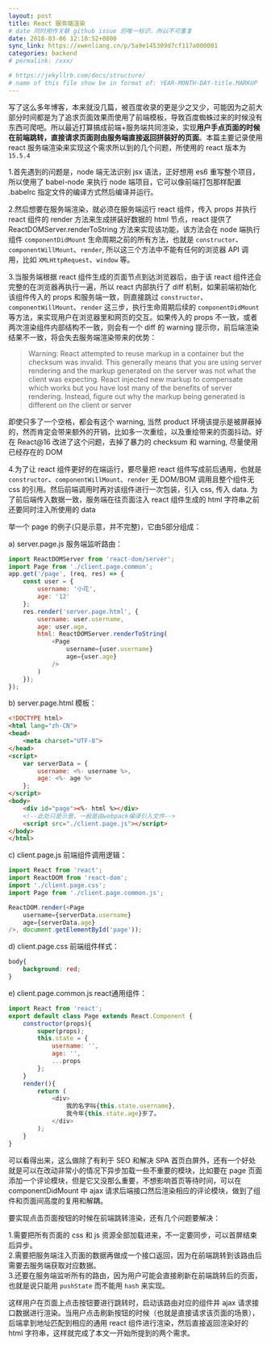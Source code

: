 ```yaml
---
layout: post
title: React 服务端渲染
# date 同时用作关联 github issue 的唯一标识，所以不可重复
date: 2018-03-06 12:10:52+0800
sync_link: https://xwenliang.cn/p/5a9e145309d7cf117a000001
categories: backend
# permalink: /xxx/

# https://jekyllrb.com/docs/structure/
# name of this file show be in format of: YEAR-MONTH-DAY-title.MARKUP
---
```



写了这么多年博客，本来就没几篇，被百度收录的更是少之又少，可能因为之前大部分时间都是为了追求页面效果而使用了前端模板，导致百度蜘蛛过来的时候没有东西可爬吧。所以最近打算搞成前端+服务端共同渲染，实现**用户手点页面的时候在前端跳转，直接请求页面则由服务端直接返回拼装好的页面**。本篇主要记录使用 react 服务端渲染来实现这个需求所以到的几个问题，所使用的 react 版本为 `15.5.4`  

1.首先遇到的问题是，node 端无法识别 jsx 语法，正好想用 es6 重写整个项目，所以使用了 babel-node 来执行 node 端项目，它可以像前端打包那样配置 .babelrc 指定文件的编译方式然后编译并运行。  

2.然后想要在服务端渲染，就必须在服务端运行 react 组件，传入 props 并执行 react 组件的 render 方法来生成拼装好数据的 html 节点，react 提供了 ReactDOMServer.renderToString 方法来实现该功能，该方法会在 node 端执行组件 `componentDidMount` 生命周期之前的所有方法，也就是 `constructor`、`componentWillMount`、`render`, 所以这三个方法中不能有任何的浏览器 API 调用，比如 `XMLHttpRequest`、`window` 等。  

3.当服务端根据 react 组件生成的页面节点到达浏览器后，由于该 react 组件还会完整的在浏览器再执行一遍，所以 react 内部执行了 diff 机制，如果前端初始化该组件传入的 props 和服务端一致，则直接跳过 `constructor`、`componentWillMount`、`render` 这三步，执行生命周期后续的 `componentDidMount` 等方法，来实现用户在浏览器里和网页的交互。如果传入的 props 不一致，或者两次渲染组件内部结构不一致，则会有一个 diff 的 warning 提示你，前后端渲染结果不一致，将会失去服务端渲染带来的优势：  

> Warning: React attempted to reuse markup in a container but the checksum was invalid. This generally means that you are using server rendering and the markup generated on the server was not what the client was expecting. React injected new markup to compensate which works but you have lost many of the benefits of server rendering. Instead, figure out why the markup being generated is different on the client or server  

即使只多了一个空格，都会有这个 warning, 当然 product 环境该提示是被屏蔽掉的，然而肯定会带来额外的开销，比如多一次重绘，以及重绘带来的页面抖动。好在 React@16 改进了这个问题，去掉了暴力的 checksum 和 warning, 尽量使用已经存在的 DOM  

4.为了让 react 组件更好的在端运行，要尽量把 react 组件写成前后通用，也就是 `constructor`、`componentWillMount`、`render` 无 DOM/BOM 调用且整个组件无 css 的引用。然后前端调用时再对该组件进行一次包装，引入 css, 传入 data. 为了前后端传入数据一致，服务端在往页面注入 react 组件生成的 html 字符串之前还要同时注入所使用的 data  

举一个 page 的例子(只是示意，并不完整)，它由5部分组成：  

a) server.page.js 服务端监听路由：  

```javascript
import ReactDOMServer from 'react-dom/server';
import Page from './client.page.common';
app.get('/page', (req, res) => {
    const user = {
        username: '小花',
        age: '12'
    };
    res.render('server.page.html', {
        username: user.username,
        age: user.age,
        html: ReactDOMServer.renderToString(
            <Page
                username={user.username}
                age={user.age}
            />
        )
    });
});
```

b) server.page.html 模板：  

```html
<!DOCTYPE html>
<html lang="zh-CN">
<head>
    <meta charset="UTF-8">
</head>
<script>
    var serverData = {
        username: <%- username %>,
        age: <%- age %>
    };
</script>
<body>
    <div id="page"><%- html %></div>
    <!--此处只是示意，一般是由webpack编译引入文件-->
    <script src="./client.page.js"></script>
</body>
</html>
```

c) client.page.js 前端组件调用逻辑：  

```javascript
import React from 'react';
import ReactDOM from 'react-dom';
import './client.page.css';
import Page from './client.page.common.js';

ReactDOM.render(<Page
    username={serverData.username}
    age={serverData.age}
/>, document.getElementById('page'));
```

d) client.page.css 前端组件样式：  

```css
body{
    background: red;
}
```

e) client.page.common.js react通用组件：  

```javascript
import React from 'react';
export default class Page extends React.Component {
    constructor(props){
        super(props);
        this.state = {
            username: '',
            age: '',
            ...props
        };
    }
    render(){
        return (
            <div>
                我的名字叫{this.state.username},
                我今年{this.state.age}岁了。
            </div>
        );
    }
}
```

可以看得出来，这么做除了有利于 SEO 和解决 SPA 首页白屏外，还有一个好处就是可以在改动非常小的情况下异步加载一些不重要的模块，比如要在 page 页面添加一个评论模块，但是它又没那么重要，不想影响首页等待时间，可以在 componentDidMount 中 ajax 请求后端接口然后渲染相应的评论模块，做到了组件和页面间高度的复用和解耦。  

要实现点击页面按钮的时候在前端跳转渲染，还有几个问题要解决：  

1.需要把所有页面的 css 和 js 资源全部加载进来，不一定要同步，可以首屏结束后异步。  
2.需要把服务端注入页面的数据再做成一个接口返回，因为在前端跳转到该路由后需要去服务端获取对应数据。  
3.还要在服务端监听所有的路由，因为用户可能会直接刷新在前端跳转后的页面，也就是说只能用 `pushState` 而不能用 `hash` 来实现。  

这样用户在页面上点击按钮要进行跳转时，启动该路由对应的组件并 ajax 请求接口数据进行渲染。当用户点击刷新按钮的时候（也就是直接请求该页面的场景），后端拿到地址匹配到相应的通用 react 组件进行渲染，然后直接返回渲染好的 html 字符串，这样就完成了本文一开始所提到的两个需求。  

